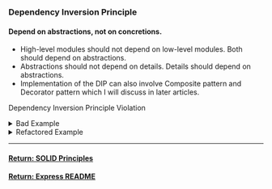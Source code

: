 ### Dependency Inversion Principle

#### Depend on abstractions, not on concretions.
- High-level modules should not depend on low-level modules. Both should depend on abstractions.
- Abstractions should not depend on details. Details should depend on abstractions.
- Implementation of the DIP can also involve Composite pattern and Decorator pattern which I will discuss in later articles.

Dependency Inversion Principle Violation

<details>
<summary>Bad Example</summary>
<p>

```js
class InventoryRequester {
  constructor() {
    this.REQ_METHODS = ['HTTP'];
}

  requestItem(item) {
    // ...
  }
}

class InventoryTracker {
  constructor(items) {
    this.items = items;

    // BAD: We have created a dependency on a specific request implementation.
    // We should just have requestItems depend on a request method: `request`
    this.requester = new InventoryRequester();
  }

  requestItems() {
    this.items.forEach((item) => {
    this.requester.requestItem(item);
    });
  }
}

const inventoryTracker = new InventoryTracker(['apples', 'bananas']);
inventoryTracker.requestItems();
```

</p>
</details>

<details>
<summary>Refactored Example</summary>
<p>

```js
class InventoryTracker {
  constructor(items, requester) {
    this.items = items;
    this.requester = requester;
  }

  requestItems() {
    this.items.forEach((item) => {
    this.requester.requestItem(item);
    });
  }
}

class InventoryRequesterV1 {
  constructor() {
    this.REQ_METHODS = ['HTTP'];
  }

  requestItem(item) {
    // ...
  }
}

class InventoryRequesterV2 {
  constructor() {
    this.REQ_METHODS = ['WS'];
  }

  requestItem(item) {
    // ...
  }
}

// By constructing our dependencies externally and injecting them, we can easily
// substitute our request module for a fancy new one that uses WebSockets.
const inventoryTracker = new InventoryTracker(['apples', 'bananas'], new InventoryRequesterV2());
inventoryTracker.requestItems();
```

</p>
</details>

----
#### [Return: SOLID Principles](./solidPrinciples.md)
#### [Return: Express README](../README.md)

